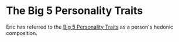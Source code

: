 # The Big 5 Personality Traits

Eric has referred to the [Big 5 Personality Traits](https://en.wikipedia.org/wiki/Big_Five_personality_traits) as a person's hedonic composition.
